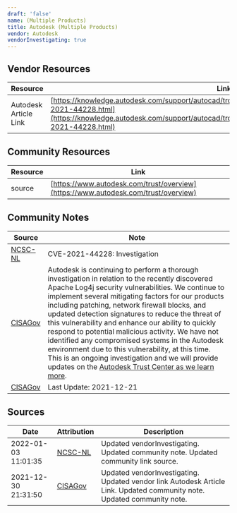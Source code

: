 ```yaml
---
draft: 'false'
name: (Multiple Products)
title: Autodesk (Multiple Products)
vendor: Autodesk
vendorInvestigating: true
---
```


## Vendor Resources
| Resource | Link |
| --- | --- |
| Autodesk Article Link | [https://knowledge.autodesk.com/support/autocad/troubleshooting/caas/sfdcarticles/sfdcarticles/CVE-2021-44228.html](https://knowledge.autodesk.com/support/autocad/troubleshooting/caas/sfdcarticles/sfdcarticles/CVE-2021-44228.html) |

## Community Resources
| Resource | Link |
| --- | --- |
| source | [https://www.autodesk.com/trust/overview](https://www.autodesk.com/trust/overview) |

## Community Notes
| Source | Note |
| --- | --- |
| [NCSC-NL](https://github.com/NCSC-NL/log4shell/blob/main/software/README.md) | CVE-2021-44228: Investigation </ul> |
| [CISAGov](https://raw.githubusercontent.com/cisagov/log4j-affected-db/develop/README.md) | Autodesk is continuing to perform a thorough investigation in relation to the recently discovered Apache Log4j security vulnerabilities. We continue to implement several mitigating factors for our products including patching, network firewall blocks, and updated detection signatures to reduce the threat of this vulnerability and enhance our ability to quickly respond to potential malicious activity. We have not identified any compromised systems in the Autodesk environment due to this vulnerability, at this time. This is an ongoing investigation and we will provide updates on the [Autodesk Trust Center as we learn more](https://www.autodesk.com/trust/overview). |
| [CISAGov](https://raw.githubusercontent.com/cisagov/log4j-affected-db/develop/README.md) | Last Update: 2021-12-21 |

## Sources
| Date | Attribution | Description |
| --- | --- | --- |
| 2022-01-03 11:01:35 | [NCSC-NL](https://github.com/NCSC-NL/log4shell/blob/main/software/README.md) | Updated vendorInvestigating. Updated community note. Updated community link source.  |
| 2021-12-30 21:31:50 | [CISAGov](https://raw.githubusercontent.com/cisagov/log4j-affected-db/develop/README.md) | Updated vendorInvestigating. Updated vendor link Autodesk Article Link. Updated community note. Updated community note.  |
